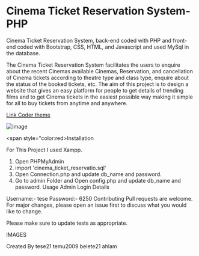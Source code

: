 # **Cinema Ticket Reservation System-PHP**
Cinema Ticket Reservation System, back-end coded with PHP and front-end coded with Bootstrap, CSS, HTML, and Javascript and used MySql in the database.

The Cinema Ticket Reservation System facilitates the users to enquire about the recent Cinemas available Cinemas, Reservation, and cancellation of Cinema tickets according to theatre type and class type, enquire about the status of the booked tickets, etc. The aim of this project is to design a website that gives an easy platform for people to get details of trending films and to get Cinema tickets in the easiest possible way making it simple for all to buy tickets from anytime and anywhere.

[Link Coder theme]([https://www..com](https://www.youtube.com/results?search_query=tesema+melka+))

![image](https://github.com/movie_ticket_system/img/bacc.jpg)

<span style="color:red>Installation</span>

For This Project I used Xampp.

1) Open PHPMyAdmin
2) import 'cinema_ticket_reservatio.sql'
3) Open Connection.php and update db_name and password.
4) Go to admin Folder and Open config.php and update db_name and password.
Usage
Admin Login Details

Username:- tese
Password:- 6250
Contributing
Pull requests are welcome. For major changes, please open an issue first to discuss what you would like to change.

Please make sure to update tests as appropriate.

IMAGES






























Created By
tese21 temu2009 belete21 ahlam
